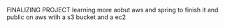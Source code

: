 FINALIZING PROJECT
learning more aobut aws and spring to finish it and public on aws wtih a s3 bucket and a ec2 
